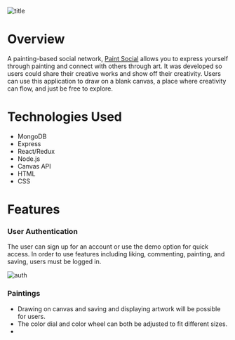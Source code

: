 ![title](https://creatr-seed.s3.amazonaws.com/PaintSocialTitle.gif)
# Overview
A painting-based social network, [Paint Social](https://paintsocial.herokuapp.com/#/) allows you to express yourself through painting and connect with others through art. It was developed so users could share their creative works and show off their creativity. Users can use this application to draw on a blank canvas, a place where creativity can flow, and just be free to explore.

# Technologies Used
* MongoDB
* Express
* React/Redux
* Node.js
* Canvas API
* HTML
* CSS

# Features
### User Authentication
The user can sign up for an account or use the demo option for quick access. In order to use features including liking, commenting, painting, and saving, users must be logged in. 

![auth](https://creatr-seed.s3.amazonaws.com/readMeAuth.gif)

### Paintings
* Drawing on canvas and saving and displaying artwork will be possible for users. 
* The color dial and color wheel can both be adjusted to fit different sizes.
* 

